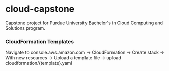 # cloud-capstone
Capstone project for Purdue University Bachelor's in Cloud Computing and Solutions program.



### CloudFormation Templates
Navigate to console.aws.amazon.com -> CloudFormation -> Create stack -> With new resources -> Upload a template file -> upload cloudformation/{template}.yaml